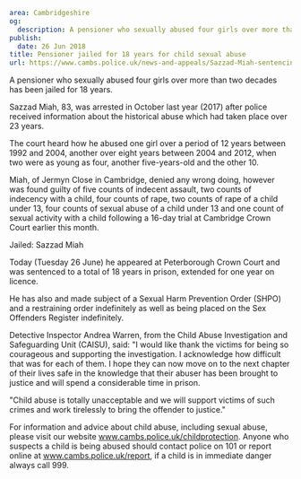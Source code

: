 ```yaml
area: Cambridgeshire
og:
  description: A pensioner who sexually abused four girls over more than two decades has been jailed for 18 years.
publish:
  date: 26 Jun 2018
title: Pensioner jailed for 18 years for child sexual abuse
url: https://www.cambs.police.uk/news-and-appeals/Sazzad-Miah-sentencing
```

A pensioner who sexually abused four girls over more than two decades has been jailed for 18 years.

Sazzad Miah, 83, was arrested in October last year (2017) after police received information about the historical abuse which had taken place over 23 years.

The court heard how he abused one girl over a period of 12 years between 1992 and 2004, another over eight years between 2004 and 2012, when two were as young as four, another five-years-old and the other 10.

Miah, of Jermyn Close in Cambridge, denied any wrong doing, however was found guilty of five counts of indecent assault, two counts of indecency with a child, four counts of rape, two counts of rape of a child under 13, four counts of sexual abuse of a child under 13 and one count of sexual activity with a child following a 16-day trial at Cambridge Crown Court earlier this month.

Jailed: Sazzad Miah

Today (Tuesday 26 June) he appeared at Peterborough Crown Court and was sentenced to a total of 18 years in prison, extended for one year on licence.

He has also and made subject of a Sexual Harm Prevention Order (SHPO) and a restraining order indefinitely as well as being placed on the Sex Offenders Register indefinitely.

Detective Inspector Andrea Warren, from the Child Abuse Investigation and Safeguarding Unit (CAISU), said: "I would like thank the victims for being so courageous and supporting the investigation. I acknowledge how difficult that was for each of them. I hope they can now move on to the next chapter of their lives safe in the knowledge that their abuser has been brought to justice and will spend a considerable time in prison.

"Child abuse is totally unacceptable and we will support victims of such crimes and work tirelessly to bring the offender to justice."

For information and advice about child abuse, including sexual abuse, please visit our website www.cambs.police.uk/childprotection. Anyone who suspects a child is being abused should contact police on 101 or report online at www.cambs.police.uk/report, if a child is in immediate danger always call 999.
